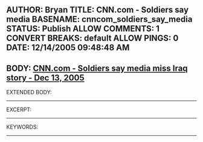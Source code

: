 AUTHOR: Bryan
TITLE: CNN.com - Soldiers say media
BASENAME: cnncom_soldiers_say_media
STATUS: Publish
ALLOW COMMENTS: 1
CONVERT BREAKS: __default__
ALLOW PINGS: 0
DATE: 12/14/2005 09:48:48 AM
-----
BODY:
<a title="CNN.com - Soldiers say media miss Iraq story - Dec 13, 2005" href="http://www.cnn.com/2005/WORLD/meast/12/13/btsc.cooper/index.html?section=cnn_latest">CNN.com - Soldiers say media miss Iraq story - Dec 13, 2005</a>
-----
EXTENDED BODY:

-----
EXCERPT:

-----
KEYWORDS:

-----


